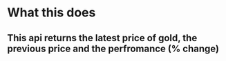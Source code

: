 # What this does
## This api returns the latest price of gold, the previous price and the perfromance (% change)